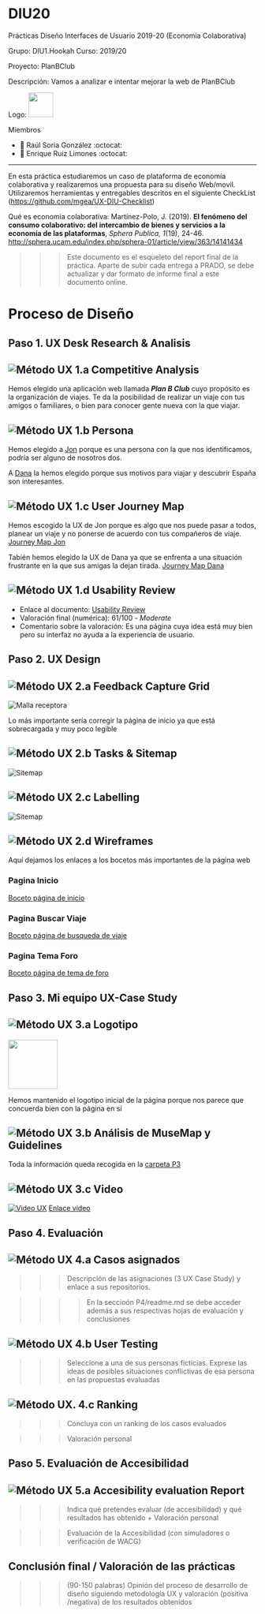 # DIU20
Prácticas Diseño Interfaces de Usuario 2019-20 (Economía Colaborativa) 

Grupo: DIU1.Hookah  Curso: 2019/20 

Proyecto: PlanBClub

Descripción: Vamos a analizar e intentar mejorar la web de PlanBClub

Logo: <img src="img/logo_PlanBClub.png" height=50></img>

Miembros
 * :bust_in_silhouette:   Raúl Soria González     :octocat:     
 * :bust_in_silhouette:  Enrique Ruiz Limones     :octocat:

----- 

En esta práctica estudiaremos un caso de plataforma de economía colaborativa y realizaremos una propuesta para su diseño Web/movil. Utilizaremos herramientas y entregables descritos en el siguiente CheckList (https://github.com/mgea/UX-DIU-Checklist) 


Qué es economia colaborativa: Martínez-Polo, J. (2019). **El fenómeno del consumo colaborativo: del intercambio de bienes y servicios a la economía de las plataformas**, *Sphera Publica, 1*(19), 24-46. http://sphera.ucam.edu/index.php/sphera-01/article/view/363/14141434

>>> Este documento es el esqueleto del report final de la práctica. Aparte de subir cada entrega a PRADO, se debe actualizar y dar formato de informe final a este documento online. 


# Proceso de Diseño 

## Paso 1. UX Desk Research & Analisis 

![Método UX](img/Competitive.png) 1.a Competitive Analysis
-----

Hemos elegido una aplicación web llamada ***Plan B Club*** cuyo propósito es la organización de viajes. Te da la posibilidad de realizar un viaje con tus amigos o familiares, o bien para conocer gente nueva con la que viajar.

![Método UX](img/Persona.png) 1.b Persona
-----

Hemos elegido a [Jon][Persona Jon] porque es una persona con la que nos identificamos, podría ser alguno de nosotros dos.

A [Dana][Persona Dana] la hemos elegido porque sus motivos para viajar y descubrir España son interesantes.

![Método UX](img/JourneyMap.png) 1.c User Journey Map
----

Hemos escogido la UX de Jon porque es algo que nos puede pasar a todos, planear un viaje y no ponerse de acuerdo con tus compañeros de viaje. [Journey Map Jon][Mapa Jon]

Tabién hemos elegido la UX de Dana ya que se enfrenta a una situación frustrante en la que sus amigas la dejan tirada. [Journey Map Dana][Mapa Dana]

![Método UX](img/usabilityReview.png) 1.d Usability Review
----

- Enlace al documento:  [Usability Review](P1/Usability-review.pdf)
- Valoración final (numérica): 61/100 - *Moderate*
- Comentario sobre la valoración: Es una página cuya idea está muy bien pero su interfaz no ayuda a la experiencia de usuario.


## Paso 2. UX Design  


![Método UX](img/feedback-capture-grid.png) 2.a Feedback Capture Grid
----


![Malla receptora](img/Malla.png)

Lo más importante sería corregir la página de inicio ya que está sobrecargada y muy poco legible

![Método UX](img/Sitemap.png) 2.b Tasks & Sitemap 
-----

![Sitemap](img/siteMap.png)


![Método UX](img/labelling.png) 2.c Labelling 
----


![Sitemap](img/labelling_1.png)


![Método UX](img/Wireframes.png) 2.d Wireframes
-----
Aquí dejamos los enlaces a los bocetos más importantes de la página web
### Pagina Inicio
[Boceto página de inicio][Boceto inicio]
### Pagina Buscar Viaje
[Boceto página de busqueda de viaje][Boceto buscar viaje]
### Pagina Tema Foro
[Boceto página de tema de foro][Boceto tema]


## Paso 3. Mi equipo UX-Case Study 

![Método UX](img/landing-page.png)  3.a Logotipo
----
<img src="img/logo_PlanBClub.png" height=100></img>

Hemos mantenido el logotipo inicial de la página porque nos parece que concuerda bien con la página en sí

![Método UX](img/guidelines.png) 3.b Análisis de MuseMap y Guidelines
----
Toda la información queda recogida en la [carpeta P3](P3)

![Método UX](img/mockup.png)  3.c Video
----

[![Video UX](img/pantallazo.png)](img/Explicacion.mp4 "Video UX")
[Enlace video][video]


## Paso 4. Evaluación 


![Método UX](img/ABtesting.png) 4.a Casos asignados
----


>>> Descripción de las asignaciones (3 UX Case Study) y enlace a  sus repositorios.

>>>> En la seccioón P4/readme.md se debe acceder además a sus respectivas hojas de evaluación y conclusiones 


![Método UX](img/usability-testing.png) 4.b User Testing
----

>>> Seleccione a una de sus personas ficticias. Exprese las ideas de posibles situaciones conflictivas de esa persona en las propuestas evaluadas


![Método UX](img/Survey.png). 4.c Ranking 
----

>>> Concluya con un ranking de los casos evaluados 

>>> Valoración personal 


## Paso 5. Evaluación de Accesibilidad  


![Método UX](img/Accesibility.png)  5.a Accesibility evaluation Report
----

>>> Indica qué pretendes evaluar (de accesibilidad) y qué resultados has obtenido + Valoración personal

>>> Evaluación de la Accesibilidad (con simuladores o verificación de WACG) 



## Conclusión final / Valoración de las prácticas


>>> (90-150 palabras) Opinión del proceso de desarrollo de diseño siguiendo metodología UX y valoración (positiva /negativa) de los resultados obtenidos  





[Persona Jon]:img/Persona_Jon.png
[Persona Dana]:img/Persona_Dana.png
[Mapa Jon]:img/Mapa_Jon.png
[Mapa Dana]:img/Mapa_Dana.png
[Boceto inicio]:img/boceto_inicio.jpg
[Boceto buscar viaje]:img/boceto_buscar_viaje.jpg
[Boceto tema]:img/boceto_tema.jpeg
[video]: https://drive.google.com/file/d/1FtGwYcpnms1wM1iIrbCXCXuaGRE6xDsd/preview